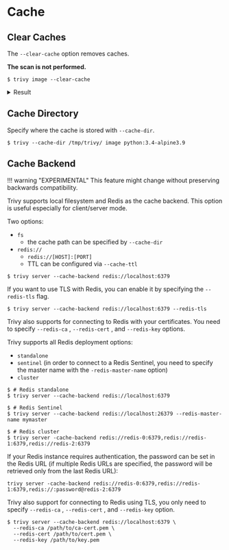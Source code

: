 # Cache

## Clear Caches
The `--clear-cache` option removes caches.

**The scan is not performed.**

```
$ trivy image --clear-cache
```

<details>
<summary>Result</summary>

```
2019-11-15T15:13:26.209+0200    INFO    Reopening vulnerability DB
2019-11-15T15:13:26.209+0200    INFO    Removing image caches...
```

</details>

## Cache Directory
Specify where the cache is stored with `--cache-dir`.

```
$ trivy --cache-dir /tmp/trivy/ image python:3.4-alpine3.9
```

## Cache Backend
!!! warning "EXPERIMENTAL"
    This feature might change without preserving backwards compatibility.

Trivy supports local filesystem and Redis as the cache backend. This option is useful especially for client/server mode.

Two options:

- `fs`
    - the cache path can be specified by `--cache-dir`
- `redis://`
    - `redis://[HOST]:[PORT]`
    - TTL can be configured via `--cache-ttl`

```
$ trivy server --cache-backend redis://localhost:6379
```

If you want to use TLS with Redis, you can enable it by specifying the `--redis-tls` flag.

```shell
$ trivy server --cache-backend redis://localhost:6379 --redis-tls
```

Trivy also supports for connecting to Redis with your certificates.
You need to specify `--redis-ca` , `--redis-cert` , and `--redis-key` options.


Trivy supports all Redis deployment options:

- `standalone`
- `sentinel` (in order to connect to a Redis Sentinel, you need to specify the master name with the `-redis-master-name` option)
- `cluster`

```
$ # Redis standalone
$ trivy server --cache-backend redis://localhost:6379

$ # Redis Sentinel
$ trivy server --cache-backend redis://localhost:26379 --redis-master-name mymaster

$ # Redis cluster
$ trivy server -cache-backend redis://redis-0:6379,redis://redis-1:6379,redis://redis-2:6379
```

If your Redis instance requires authentication, the password can be set in the Redis URL (if multiple Redis URLs are specified, the password will be retrieved only from the last Redis URL):

```
trivy server -cache-backend redis://redis-0:6379,redis://redis-1:6379,redis://:password@redis-2:6379
```

Trivy also support for connecting to Redis using TLS, you only need to specify `--redis-ca` , `--redis-cert` , and `--redis-key` option.


```
$ trivy server --cache-backend redis://localhost:6379 \
  --redis-ca /path/to/ca-cert.pem \
  --redis-cert /path/to/cert.pem \
  --redis-key /path/to/key.pem
```
